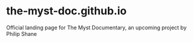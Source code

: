 # the-myst-doc.github.io
Official landing page for The Myst Documentary, an upcoming project by Philip Shane
